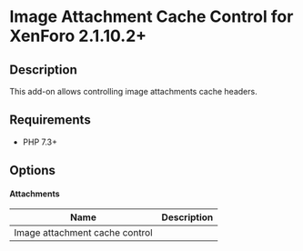 Image Attachment Cache Control for XenForo 2.1.10.2+
====================================================

Description
-----------

This add-on allows controlling image attachments cache headers.

Requirements
------------

- PHP 7.3+

Options
-------

#### Attachments

| Name                           | Description |
| ------------------------------ | ----------- |
| Image attachment cache control |             |